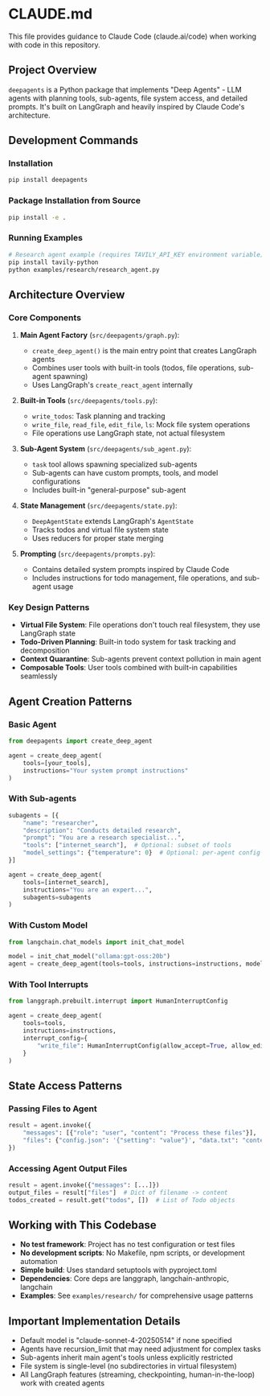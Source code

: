 # CLAUDE.md

This file provides guidance to Claude Code (claude.ai/code) when working with code in this repository.

## Project Overview

`deepagents` is a Python package that implements "Deep Agents" - LLM agents with planning tools, sub-agents, file system access, and detailed prompts. It's built on LangGraph and heavily inspired by Claude Code's architecture.

## Development Commands

### Installation
```bash
pip install deepagents
```

### Package Installation from Source
```bash
pip install -e .
```

### Running Examples
```bash
# Research agent example (requires TAVILY_API_KEY environment variable)
pip install tavily-python
python examples/research/research_agent.py
```

## Architecture Overview

### Core Components

1. **Main Agent Factory** (`src/deepagents/graph.py`): 
   - `create_deep_agent()` is the main entry point that creates LangGraph agents
   - Combines user tools with built-in tools (todos, file operations, sub-agent spawning)
   - Uses LangGraph's `create_react_agent` internally

2. **Built-in Tools** (`src/deepagents/tools.py`):
   - `write_todos`: Task planning and tracking
   - `write_file`, `read_file`, `edit_file`, `ls`: Mock file system operations
   - File operations use LangGraph state, not actual filesystem

3. **Sub-Agent System** (`src/deepagents/sub_agent.py`):
   - `task` tool allows spawning specialized sub-agents
   - Sub-agents can have custom prompts, tools, and model configurations
   - Includes built-in "general-purpose" sub-agent

4. **State Management** (`src/deepagents/state.py`):
   - `DeepAgentState` extends LangGraph's `AgentState`
   - Tracks todos and virtual file system state
   - Uses reducers for proper state merging

5. **Prompting** (`src/deepagents/prompts.py`):
   - Contains detailed system prompts inspired by Claude Code
   - Includes instructions for todo management, file operations, and sub-agent usage

### Key Design Patterns

- **Virtual File System**: File operations don't touch real filesystem, they use LangGraph state
- **Todo-Driven Planning**: Built-in todo system for task tracking and decomposition  
- **Context Quarantine**: Sub-agents prevent context pollution in main agent
- **Composable Tools**: User tools combined with built-in capabilities seamlessly

## Agent Creation Patterns

### Basic Agent
```python
from deepagents import create_deep_agent

agent = create_deep_agent(
    tools=[your_tools],
    instructions="Your system prompt instructions"
)
```

### With Sub-agents
```python
subagents = [{
    "name": "researcher",
    "description": "Conducts detailed research",
    "prompt": "You are a research specialist...",
    "tools": ["internet_search"],  # Optional: subset of tools
    "model_settings": {"temperature": 0}  # Optional: per-agent config
}]

agent = create_deep_agent(
    tools=[internet_search],
    instructions="You are an expert...",
    subagents=subagents
)
```

### With Custom Model
```python
from langchain.chat_models import init_chat_model

model = init_chat_model("ollama:gpt-oss:20b")
agent = create_deep_agent(tools=tools, instructions=instructions, model=model)
```

### With Tool Interrupts
```python
from langgraph.prebuilt.interrupt import HumanInterruptConfig

agent = create_deep_agent(
    tools=tools,
    instructions=instructions,
    interrupt_config={
        "write_file": HumanInterruptConfig(allow_accept=True, allow_edit=False)
    }
)
```

## State Access Patterns

### Passing Files to Agent
```python
result = agent.invoke({
    "messages": [{"role": "user", "content": "Process these files"}],
    "files": {"config.json": '{"setting": "value"}', "data.txt": "content"}
})
```

### Accessing Agent Output Files
```python
result = agent.invoke({"messages": [...]})
output_files = result["files"]  # Dict of filename -> content
todos_created = result.get("todos", [])  # List of Todo objects
```

## Working with This Codebase

- **No test framework**: Project has no test configuration or test files
- **No development scripts**: No Makefile, npm scripts, or development automation
- **Simple build**: Uses standard setuptools with pyproject.toml
- **Dependencies**: Core deps are langgraph, langchain-anthropic, langchain
- **Examples**: See `examples/research/` for comprehensive usage patterns

## Important Implementation Details

- Default model is "claude-sonnet-4-20250514" if none specified
- Agents have recursion_limit that may need adjustment for complex tasks
- Sub-agents inherit main agent's tools unless explicitly restricted
- File system is single-level (no subdirectories in virtual filesystem)
- All LangGraph features (streaming, checkpointing, human-in-the-loop) work with created agents